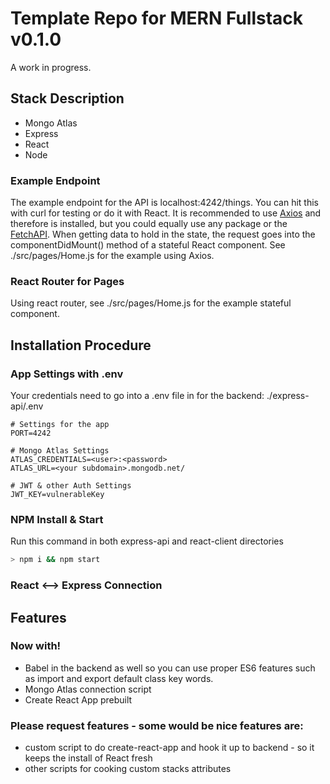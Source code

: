 # Template Repo for MERN Fullstack v0.1.0
A work in progress.
## Stack Description
- Mongo Atlas
- Express
- React
- Node
### Example Endpoint
The example endpoint for the API is localhost:4242/things. You can hit this with curl for testing or do it with React. It is recommended to use [Axios](https://www.npmjs.com/package/axios) and therefore is installed, but you could equally use any package or the [FetchAPI](https://developer.mozilla.org/en-US/docs/Web/API/Fetch_API).
When getting data to hold in the state, the request goes into the componentDidMount() method of a stateful React component. See ./src/pages/Home.js for the example using Axios.
### React Router for Pages
Using react router, see ./src/pages/Home.js for the example stateful component.
## Installation Procedure
### App Settings with .env
Your credentials need to go into a .env file in for the backend: ./express-api/.env
```
# Settings for the app
PORT=4242

# Mongo Atlas Settings
ATLAS_CREDENTIALS=<user>:<password>
ATLAS_URL=<your subdomain>.mongodb.net/

# JWT & other Auth Settings
JWT_KEY=vulnerableKey
```
### NPM Install & Start
Run this command in both express-api and react-client directories
```bash
> npm i && npm start
```
### React <--> Express Connection

## Features
### Now with!
- Babel in the backend as well so you can use proper ES6 features such as import and export default class key words.
- Mongo Atlas connection script
- Create React App prebuilt
### Please request features - some would be nice features are:
- custom script to do create-react-app and hook it up to backend - so it keeps the install of React fresh
- other scripts for cooking custom stacks attributes
